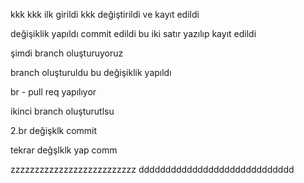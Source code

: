 kkk
kkk ilk girildi
kkk değiştirildi ve kayıt edildi


değişiklik yapıldı commit edildi
bu iki satır yazılıp kayıt edildi

şimdi branch oluşturuyoruz

branch oluşturuldu bu değişiklik yapıldı

br - pull req yapılıyor

ikinci branch oluşturutlsu

2.br   değişklk  commit

tekrar değşlklk yap comm

zzzzzzzzzzzzzzzzzzzzzzzzzz
ddddddddddddddddddddddddddddd
